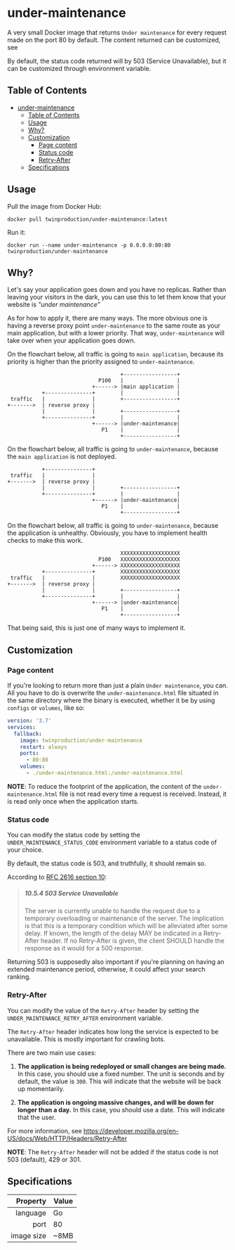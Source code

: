 # under-maintenance

A very small Docker image that returns `Under maintenance` for every request made on the port 80 by default. The content returned can be customized, see 

By default, the status code returned will by 503 (Service Unavailable), but it can be customized through environment variable.


## Table of Contents

- [under-maintenance](#under-maintenance)
  * [Table of Contents](#table-of-contents)
  * [Usage](#usage)
  * [Why?](#why)
  * [Customization](#customization)
    + [Page content](#page-content)
    + [Status code](#status-code)
    + [Retry-After](#retry-after)
  * [Specifications](#specifications)


## Usage

Pull the image from Docker Hub:

```
docker pull twinproduction/under-maintenance:latest
```

Run it:

```
docker run --name under-maintenance -p 0.0.0.0:80:80 twinproduction/under-maintenance
```


## Why?

Let's say your application goes down and you have no replicas. 
Rather than leaving your visitors in the dark, you can use this to let them know that 
your website is _"under maintenance"_

As for how to apply it, there are many ways. The more obvious one is having a reverse proxy point `under-maintenance` to the same route as your main application, but with a lower priority. That way, 
`under-maintenance` will take over when your application goes down.

On the flowchart below, all traffic is going to `main application`, because its priority is higher
than the priority assigned to `under-maintenance`.

```
                                    +-----------------+
                             P100   |                 |
                           +------> |main application |
           +---------------+        |                 |
 traffic   |               |        +-----------------+
+------->  | reverse proxy |
           |               |        +-----------------+
           +---------------+        |                 |
                           +------> |under-maintenance|
                              P1    |                 |
                                    +-----------------+
```

On the flowchart below, all traffic is going to `under-maintenance`, because the `main application` is not deployed.

```
           +---------------+
 traffic   |               |
+------->  | reverse proxy |
           |               |        +-----------------+
           +---------------+        |                 |
                           +------> |under-maintenance|
                              P1    |                 |
                                    +-----------------+
```

On the flowchart below, all traffic is going to `under-maintenance`, because the application is unhealthy. Obviously, you have to implement health checks to make this work.

```
                                    XXXXXXXXXXXXXXXXXXX
                             P100   XXXXXXXXXXXXXXXXXXX
                           +------> XXXXXXXXXXXXXXXXXXX
           +---------------+        XXXXXXXXXXXXXXXXXXX
 traffic   |               |        XXXXXXXXXXXXXXXXXXX
+------->  | reverse proxy |
           |               |        +-----------------+
           +---------------+        |                 |
                           +------> |under-maintenance|
                              P1    |                 |
                                    +-----------------+
```

That being said, this is just one of many ways to implement it.


## Customization

### Page content

If you're looking to return more than just a plain `Under maintenance`, you can. All you have to do is overwrite the `under-maintenance.html` file situated in the same directory where the binary is executed, whether it be by using `configs` or `volumes`, like so:

```yaml
version: '3.7'
services:
  fallback:
    image: twinproduction/under-maintenance
    restart: always
    ports:
      - 80:80
    volumes:
      - ./under-maintenance.html:/under-maintenance.html
```

**NOTE**: To reduce the footprint of the application, the content of the `under-maintenance.html` file is not read every time a request is received. 
Instead, it is read only once when the application starts.


### Status code

You can modify the status code by setting the `UNDER_MAINTENANCE_STATUS_CODE` environment variable to a status code of your choice.

By default, the status code is 503, and truthfully, it should remain so.

According to [RFC 2616 section 10](https://www.w3.org/Protocols/rfc2616/rfc2616-sec10.html):

> ##### 10.5.4 503 Service Unavailable
> The server is currently unable to handle the request due to a temporary overloading or maintenance of the server. The implication is that this is a temporary condition which will be alleviated after some delay. If known, the length of the delay MAY be indicated in a Retry-After header. If no Retry-After is given, the client SHOULD handle the response as it would for a 500 response. 

Returning 503 is supposedly also important if you're planning on having an extended maintenance period, otherwise, it could affect your search ranking.


### Retry-After

You can modify the value of the `Retry-After` header by setting the `UNDER_MAINTENANCE_RETRY_AFTER` environment variable. 

The `Retry-After` header indicates how long the service is expected to be unavailable.
This is mostly important for crawling bots.

There are two main use cases:

1. **The application is being redeployed or small changes are being made.** 
In this case, you should use a fixed number. The unit is seconds and by default, the value is `300`. This will indicate that the website will be back up momentarily.

2. **The application is ongoing massive changes, and will be down for longer than a day.**
In this case, you should use a date. This will indicate that the user.

For more information, see https://developer.mozilla.org/en-US/docs/Web/HTTP/Headers/Retry-After

**NOTE**: The `Retry-After` header will not be added if the status code is not 503 (default), 429 or 301.


## Specifications

| Property    | Value |
|------------:|-------|
| language    | Go    |
| port        | 80    |
| image size  | ~8MB  |
